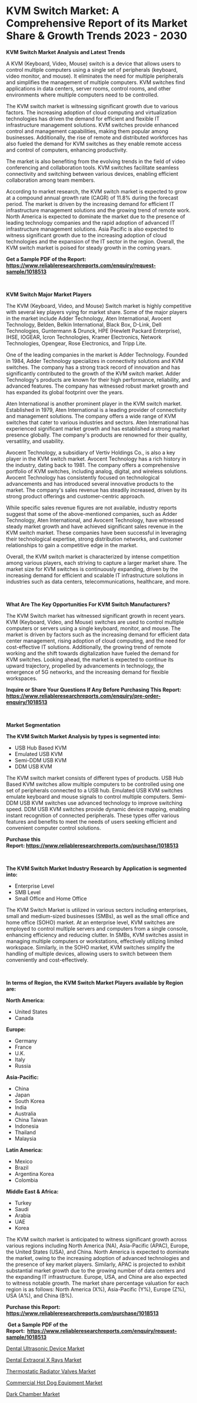 <p><h1>KVM Switch Market: A Comprehensive Report of its Market Share & Growth Trends 2023 - 2030</h1></p><p><strong>KVM Switch Market Analysis and Latest Trends</strong></p>
<p><p>A KVM (Keyboard, Video, Mouse) switch is a device that allows users to control multiple computers using a single set of peripherals (keyboard, video monitor, and mouse). It eliminates the need for multiple peripherals and simplifies the management of multiple computers. KVM switches find applications in data centers, server rooms, control rooms, and other environments where multiple computers need to be controlled.</p><p>The KVM switch market is witnessing significant growth due to various factors. The increasing adoption of cloud computing and virtualization technologies has driven the demand for efficient and flexible IT infrastructure management solutions. KVM switches provide enhanced control and management capabilities, making them popular among businesses. Additionally, the rise of remote and distributed workforces has also fueled the demand for KVM switches as they enable remote access and control of computers, enhancing productivity.</p><p>The market is also benefiting from the evolving trends in the field of video conferencing and collaboration tools. KVM switches facilitate seamless connectivity and switching between various devices, enabling efficient collaboration among team members.</p><p>According to market research, the KVM switch market is expected to grow at a compound annual growth rate (CAGR) of 11.8% during the forecast period. The market is driven by the increasing demand for efficient IT infrastructure management solutions and the growing trend of remote work. North America is expected to dominate the market due to the presence of leading technology companies and the rapid adoption of advanced IT infrastructure management solutions. Asia Pacific is also expected to witness significant growth due to the increasing adoption of cloud technologies and the expansion of the IT sector in the region. Overall, the KVM switch market is poised for steady growth in the coming years.</p></p>
<p><strong>Get a Sample PDF of the Report:&nbsp; <a href="https://www.reliableresearchreports.com/enquiry/request-sample/1018513">https://www.reliableresearchreports.com/enquiry/request-sample/1018513</a></strong></p>
<p>&nbsp;</p>
<p><strong>KVM Switch Major Market Players</strong></p>
<p><p>The KVM (Keyboard, Video, and Mouse) Switch market is highly competitive with several key players vying for market share. Some of the major players in the market include Adder Technology, Aten International, Avocent Technology, Belden, Belkin International, Black Box, D-Link, Dell Technologies, Guntermann & Drunck, HPE (Hewlett Packard Enterprise), IHSE, IOGEAR, Icron Technologies, Kramer Electronics, Network Technologies, Opengear, Rose Electronics, and Tripp Lite.</p><p>One of the leading companies in the market is Adder Technology. Founded in 1984, Adder Technology specializes in connectivity solutions and KVM switches. The company has a strong track record of innovation and has significantly contributed to the growth of the KVM switch market. Adder Technology's products are known for their high performance, reliability, and advanced features. The company has witnessed robust market growth and has expanded its global footprint over the years.</p><p>Aten International is another prominent player in the KVM switch market. Established in 1979, Aten International is a leading provider of connectivity and management solutions. The company offers a wide range of KVM switches that cater to various industries and sectors. Aten International has experienced significant market growth and has established a strong market presence globally. The company's products are renowned for their quality, versatility, and usability.</p><p>Avocent Technology, a subsidiary of Vertiv Holdings Co., is also a key player in the KVM switch market. Avocent Technology has a rich history in the industry, dating back to 1981. The company offers a comprehensive portfolio of KVM switches, including analog, digital, and wireless solutions. Avocent Technology has consistently focused on technological advancements and has introduced several innovative products to the market. The company's sales revenue has steadily increased, driven by its strong product offerings and customer-centric approach.</p><p>While specific sales revenue figures are not available, industry reports suggest that some of the above-mentioned companies, such as Adder Technology, Aten International, and Avocent Technology, have witnessed steady market growth and have achieved significant sales revenue in the KVM switch market. These companies have been successful in leveraging their technological expertise, strong distribution networks, and customer relationships to gain a competitive edge in the market.</p><p>Overall, the KVM switch market is characterized by intense competition among various players, each striving to capture a larger market share. The market size for KVM switches is continuously expanding, driven by the increasing demand for efficient and scalable IT infrastructure solutions in industries such as data centers, telecommunications, healthcare, and more.</p></p>
<p>&nbsp;</p>
<p><strong>What Are The Key Opportunities For KVM Switch Manufacturers?</strong></p>
<p><p>The KVM Switch market has witnessed significant growth in recent years. KVM (Keyboard, Video, and Mouse) switches are used to control multiple computers or servers using a single keyboard, monitor, and mouse. The market is driven by factors such as the increasing demand for efficient data center management, rising adoption of cloud computing, and the need for cost-effective IT solutions. Additionally, the growing trend of remote working and the shift towards digitalization have fueled the demand for KVM switches. Looking ahead, the market is expected to continue its upward trajectory, propelled by advancements in technology, the emergence of 5G networks, and the increasing demand for flexible workspaces.</p></p>
<p><strong>Inquire or Share Your Questions If Any Before Purchasing This Report: <a href="https://www.reliableresearchreports.com/enquiry/pre-order-enquiry/1018513">https://www.reliableresearchreports.com/enquiry/pre-order-enquiry/1018513</a></strong></p>
<p>&nbsp;</p>
<p><strong>Market Segmentation</strong></p>
<p><strong>The KVM Switch Market Analysis by types is segmented into:</strong></p>
<p><ul><li>USB Hub Based KVM</li><li>Emulated USB KVM</li><li>Semi-DDM USB KVM</li><li>DDM USB KVM</li></ul></p>
<p><p>The KVM switch market consists of different types of products. USB Hub Based KVM switches allow multiple computers to be controlled using one set of peripherals connected to a USB hub. Emulated USB KVM switches emulate keyboard and mouse signals to control multiple computers. Semi-DDM USB KVM switches use advanced technology to improve switching speed. DDM USB KVM switches provide dynamic device mapping, enabling instant recognition of connected peripherals. These types offer various features and benefits to meet the needs of users seeking efficient and convenient computer control solutions.</p></p>
<p><strong>Purchase this Report:&nbsp;<a href="https://www.reliableresearchreports.com/purchase/1018513">https://www.reliableresearchreports.com/purchase/1018513</a></strong></p>
<p>&nbsp;</p>
<p><strong>The KVM Switch Market Industry Research by Application is segmented into:</strong></p>
<p><ul><li>Enterprise Level</li><li>SMB Level</li><li>Small Office and Home Office</li></ul></p>
<p><p>The KVM Switch Market is utilized in various sectors including enterprises, small and medium-sized businesses (SMBs), as well as the small office and home office (SOHO) market. At an enterprise level, KVM switches are employed to control multiple servers and computers from a single console, enhancing efficiency and reducing clutter. In SMBs, KVM switches assist in managing multiple computers or workstations, effectively utilizing limited workspace. Similarly, in the SOHO market, KVM switches simplify the handling of multiple devices, allowing users to switch between them conveniently and cost-effectively.</p></p>
<p>&nbsp;</p>
<p><strong>In terms of Region, the KVM Switch Market Players available by Region are:</strong></p>
<p>
    <p> <strong> North America: </strong>
        <ul>
            <li>United States</li>
            <li>Canada</li>
        </ul>
        </p> 
    <p> <strong> Europe: </strong>
        <ul>
            <li>Germany</li>
            <li>France</li>
            <li>U.K.</li>
            <li>Italy</li>
            <li>Russia</li>
        </ul>
        </p> 
    <p> <strong> Asia-Pacific: </strong>
        <ul>
            <li>China</li>
            <li>Japan</li>
            <li>South Korea</li>
            <li>India</li>
            <li>Australia</li>
            <li>China Taiwan</li>
            <li>Indonesia</li>
            <li>Thailand</li>
            <li>Malaysia</li>
        </ul>
        </p> 
    <p> <strong> Latin America: </strong>
        <ul>
            <li>Mexico</li>
            <li>Brazil</li>
            <li>Argentina Korea</li>
            <li>Colombia</li>
        </ul>
        </p> 
    <p> <strong> Middle East & Africa: </strong>
        <ul>
            <li>Turkey</li>
            <li>Saudi</li>
            <li>Arabia</li>
            <li>UAE</li>
            <li>Korea</li>
        </ul>
    </p>
    </p>
<p><p>The KVM switch market is anticipated to witness significant growth across various regions including North America (NA), Asia-Pacific (APAC), Europe, the United States (USA), and China. North America is expected to dominate the market, owing to the increasing adoption of advanced technologies and the presence of key market players. Similarly, APAC is projected to exhibit substantial market growth due to the growing number of data centers and the expanding IT infrastructure. Europe, USA, and China are also expected to witness notable growth. The market share percentage valuation for each region is as follows: North America (X%), Asia-Pacific (Y%), Europe (Z%), USA (A%), and China (B%).</p></p>
<p><strong>Purchase this Report: <a href="https://www.reliableresearchreports.com/purchase/1018513">https://www.reliableresearchreports.com/purchase/1018513</a></strong></p>
<p>&nbsp;<strong>Get a Sample PDF of the Report:&nbsp;&nbsp;<a href="https://www.reliableresearchreports.com/enquiry/request-sample/1018513">https://www.reliableresearchreports.com/enquiry/request-sample/1018513</a></strong></p>
<p><strong></strong></p>
<p><p><a href="https://www.reportprime.com/dental-ultrasonic-device-r9999">Dental Ultrasonic Device Market</a></p><p><a href="https://www.reportprime.com/dental-extraoral-x-rays-r10000">Dental Extraoral X Rays Market</a></p><p><a href="https://medium.com/@justicelang2023/thermostatic-radiator-valves-market-size-growth-forecast-2023-2030-c14f4b0e2201">Thermostatic Radiator Valves Market</a></p><p><a href="https://github.com/Chiragrp23/Market-Research-Report-List-1/blob/main/commercial-hot-dog-equipment-market.md">Commercial Hot Dog Equipment Market</a></p><p><a href="https://www.linkedin.com/pulse/dark-chamber-market-challenges-opportunities-growth-g5zue/">Dark Chamber Market</a></p></p>